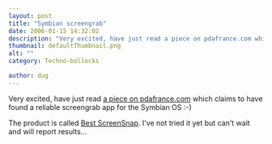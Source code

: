 ```yaml
---
layout: post
title: "Symbian screengrab"
date: 2006-01-15 14:32:02
description: "Very excited, have just read a piece on pdafrance.com which claims to have found a reliable screengrab app for the Symbian OS  -- -) The product is called Best ScreenSnap. I&#8217;ve not tried it yet but can&#8217;t wait and will report&#8230;"
thumbnail: defaultThumbnail.png
alt: ""
category: Techno-bollocks

author: dug
---
```


<p>Very excited, have just read <a href="http://www.pdafrance.com/articles/newsitem.php?id=6260">a piece on pdafrance.com</a> which claims to have found a reliable screengrab app for the Symbian OS :-)</p>

<p>The product is called <a href="http://www.smartphoneware.com/product.php?application=screen_snap60">Best ScreenSnap</a>. I've not tried it yet but can't wait and will report results...</p>
